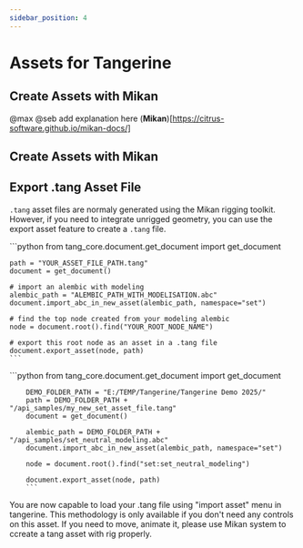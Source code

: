 ```yaml
---
sidebar_position: 4
---
```

# Assets for Tangerine

## Create Assets with Mikan

@max @seb add explanation here
(**Mikan**)[https://citrus-software.github.io/mikan-docs/]

## Create Assets with Mikan

## Export .tang Asset File

`.tang` asset files are normaly generated using the Mikan rigging toolkit.
However, if you need to integrate unrigged geometry, you can use the export asset feature to create a `.tang` file.


<Tabs>
  <TabItem value="Python Code" label="Python Code" default>
    ```python
    from tang_core.document.get_document import get_document

    path = "YOUR_ASSET_FILE_PATH.tang"
    document = get_document()

    # import an alembic with modeling
    alembic_path = "ALEMBIC_PATH_WITH_MODELISATION.abc"
    document.import_abc_in_new_asset(alembic_path, namespace="set")

    # find the top node created from your modeling alembic
    node = document.root().find("YOUR_ROOT_NODE_NAME")

    # export this root node as an asset in a .tang file
    document.export_asset(node, path)
    ```
  </TabItem>
  <TabItem value="Package sample" label="Package sample">
    ```python
        from tang_core.document.get_document import get_document

        DEMO_FOLDER_PATH = "E:/TEMP/Tangerine/Tangerine Demo 2025/"
        path = DEMO_FOLDER_PATH + "/api_samples/my_new_set_asset_file.tang"
        document = get_document()

        alembic_path = DEMO_FOLDER_PATH + "/api_samples/set_neutral_modeling.abc"
        document.import_abc_in_new_asset(alembic_path, namespace="set")

        node = document.root().find("set:set_neutral_modeling")

        document.export_asset(node, path)
        ```
  </TabItem>
</Tabs>

You are now capable to load your .tang file using "import asset" menu in tangerine.
This methodology is only available if you don't need any controls on this asset.
If you need to move, animate it, please use Mikan system to ccreate a tang asset with rig properly.
